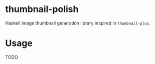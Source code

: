 # thumbnail-polish

Haskell image thumbnail generation library inspired in `thumbnail-plus`.

# Usage

TODO
